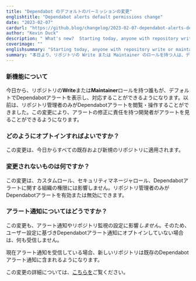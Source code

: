```yaml
---
title: "Dependabot のデフォルトのパーミッションの変更"
englishtitle: "Dependabot alerts default permissions change"
date: "2023-02-07"
cardurl: "https://github.blog/changelog/2023-02-07-dependabot-alerts-default-permissions-change"
author: "Kevin Duck"
description: " What's new?  Starting today, anyone with repository write or maintain roles will be able to view and act on Dependabot alerts by default. Previously, only repository admins could view and act on Dependabot alerts. This change will help ensure that alerts are visible to the same developers responsible for fixing them.  How do I opt in?  No action needed–this change will be applied to all existing and new repositories starting today.  What's not changing?  This doesn’t affect custom roles, the Security Manager role, or organization permissions for Dependabot alerts. Only repository admins can enable or disable Dependabot alerts.  What about alert notifications?  This change also will not affect your alert notification or repository watching settings. So, if you aren’t opted in to Dependabot alert notifications based on your user settings, you won’t receive any.  If you are currently receiving notifications on alerts, any new repositories will be included with existing Dependabot alerts notifications.  Learn more about this change here .  "
coverimage: ""
englishsummary: "Starting today, anyone with repository write or maintain roles will be able to view and act on Dependabot alerts by default, while custom roles, the Security Manager role, and organization permissions for Dependabot alerts remain unchanged."
summary: "本日より、リポジトリの Write または Maintainer のロールを持つ人は、デフォルトでDependabotアラートを閲覧し対応できるようになります。カスタムロール、セキュリティマネージャーのロール、およびDependabotアラートの組織権限には変更がありません。"
---
```


<h3 id="whats-new" id="whats-new" >新機能について<a href="#whats-new" class="heading-link pl-2 text-italic text-bold" aria-label="What&#039;s new?"></a></h3>
<p>今日から、リポジトリの<strong>Write</strong>または<strong>Maintainer</strong>ロールを持つ誰もが、デフォルトでDependabotアラートを表示し、対応することができるようになります。以前は、リポジトリ管理者のみがDependabotアラートを閲覧・操作することができました。この変更により、アラートの修正に責任を持つ開発者がアラートを見ることができるようになります。</p>
<h3 id="how-do-i-opt-in" id="how-do-i-opt-in" >どのようにオプトインすればよいですか？<a href="#how-do-i-opt-in" class="heading-link pl-2 text-italic text-bold" aria-label="How do I opt in?"></a></h3>
<p>この変更は、今日からすべての既存および新規のリポジトリに適用されます。</p>
<h3 id="whats-not-changing" id="whats-not-changing" >変更されないものは何ですか？<a href="#whats-not-changing" class="heading-link pl-2 text-italic text-bold" aria-label="What&#039;s not changing?"></a></h3>
<p>この変更は、カスタムロール、セキュリティマネージャロール、Dependabotアラートに関する組織の権限には影響しません。リポジトリ管理者のみがDependabotアラートを有効または無効にできます。</p>
<h3 id="what-about-alert-notifications" id="what-about-alert-notifications" >アラート通知についてはどうですか？<a href="#what-about-alert-notifications" class="heading-link pl-2 text-italic text-bold" aria-label="What about alert notifications?"></a></h3>
<p>この変更も、アラート通知やリポジトリ監視の設定に影響<em>しません</em>。そのため、ユーザー設定に基づきDependabotアラート通知にオプトインしていない場合は、何も受信しません。</p>
<p>現在アラート通知を受信している場合、新しいリポジトリは既存のDependabotアラート通知に含まれるようになります。</p>
<p>この変更の詳細については、<a href="https://github.blog/2023-01-17-dependabot-alerts-are-now-visible-to-more-developers/">こちらを</a>ご覧ください。</p>


